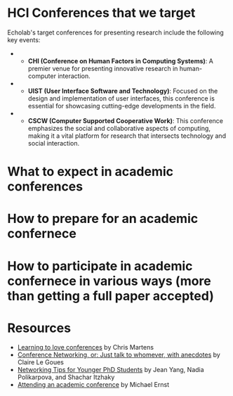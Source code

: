# HCI Conferences that we target
Echolab's target conferences for presenting research include the following key events:
- * **CHI (Conference on Human Factors in Computing Systems)**: A premier venue for presenting innovative research in human-computer interaction.
- * **UIST (User Interface Software and Technology)**: Focused on the design and implementation of user interfaces, this conference is essential for showcasing cutting-edge developments in the field.
- * **CSCW (Computer Supported Cooperative Work)**: This conference emphasizes the social and collaborative aspects of computing, making it a vital platform for research that intersects technology and social interaction.
# What to expect in academic conferences
# How to prepare for an academic confernece
# How to participate in academic confernece in various ways (more than getting a full paper accepted)
# Resources
- [Learning to love conferences](http://lambdamaphone.blogspot.com/2016/05/learning-to-love-conferences.html) by Chris Martens
- [Conference Networking, or: Just talk to whomever, with anecdotes](https://clairelegoues.com/2017/05/14/conference-networking-or-just-talk-to-whomever-with-anecdotes/) by Claire Le Goues
- [Networking Tips for Younger PhD Students](http://jxyzabc.blogspot.com/2016/05/networking-tips-for-younger-phd-students.html) by Jean Yang, Nadia Polikarpova, and Shachar Itzhaky
- [Attending an academic conference](https://homes.cs.washington.edu/~mernst/advice/conference-attendance.html) by Michael Ernst